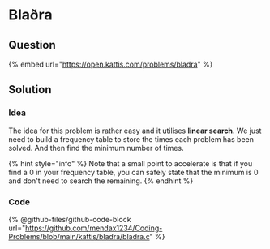 # Blaðra

## Question

{% embed url="https://open.kattis.com/problems/bladra" %}

## Solution

### Idea

The idea for this problem is rather easy and it utilises **linear search**. We just need to build a frequency table to store the times each problem has been solved. And then find the minimum number of times.

{% hint style="info" %}
Note that a small point to accelerate is that if you find a 0 in your frequency table, you can safely state that the minimum is 0 and don't need to search the remaining.
{% endhint %}

### Code

{% @github-files/github-code-block url="https://github.com/mendax1234/Coding-Problems/blob/main/kattis/bladra/bladra.c" %}
